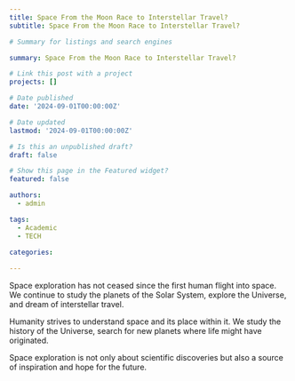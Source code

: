 ```yaml
---
title: Space From the Moon Race to Interstellar Travel?
subtitle: Space From the Moon Race to Interstellar Travel?

# Summary for listings and search engines

summary: Space From the Moon Race to Interstellar Travel?

# Link this post with a project
projects: []

# Date published
date: '2024-09-01T00:00:00Z'

# Date updated
lastmod: '2024-09-01T00:00:00Z'

# Is this an unpublished draft?
draft: false

# Show this page in the Featured widget?
featured: false

authors:
  - admin

tags:
  - Academic
  - TECH

categories:
  
---
```


Space exploration has not ceased since the first human flight into space. We continue to study the planets of the Solar System, explore the Universe, and dream of interstellar travel.

Humanity strives to understand space and its place within it. We study the history of the Universe, search for new planets where life might have originated.

Space exploration is not only about scientific discoveries but also a source of inspiration and hope for the future.
